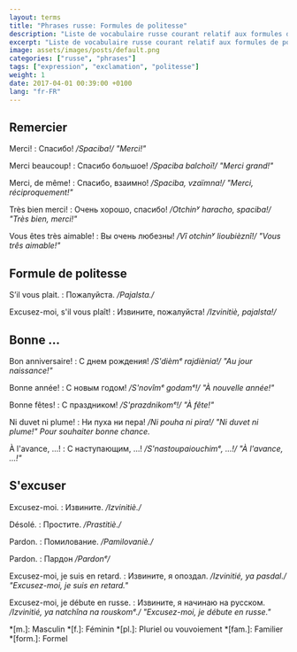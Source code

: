 ```yaml
---
layout: terms
title: "Phrases russe: Formules de politesse"
description: "Liste de vocabulaire russe courant relatif aux formules de politesse."
excerpt: "Liste de vocabulaire russe courant relatif aux formules de politesse."
image: assets/images/posts/default.png
categories: ["russe", "phrases"]
tags: ["expression", "exclamation", "politesse"]
weight: 1
date: 2017-04-01 00:39:00 +0100
lang: "fr-FR"
---
```


## Remercier

Merci!
: Спасибо!
*/Spaciba!/ "Merci!"*

Merci beaucoup!
: Спасибо большое!
*/Spaciba balchoï!/ "Merci grand!"*

Merci, de même!
: Спасибо, взаимно!
*/Spaciba, vzaïmna!/ "Merci, réciproquement!"*

Très bien merci!
: Очень хорошо, спасибо!
*/Otchinʸ haracho, spaciba!/ "Très bien, merci!"*

Vous êtes très aimable!
: Вы очень любезны!
*/Vî otchinʸ lioubièznî!/ "Vous três aimable!"*


## Formule de politesse

S’il vous plait.
: Пожалуйста.
*/Pajalsta./*

Excusez-moi, s'il vous plaît!
: Извините, пожалуйста!
*/Izvinitiè, pajalsta!/*


## Bonne …

Bon anniversaire!
: С днем рождения!
*/S'dièmᵉ rajdiènia!/ "Au jour naissance!"*

Bonne année!
: С новым годом!
*/S'novîmᵉ godamᵉ!/ "À nouvelle année!"*

Bonne fêtes!
: С праздником!
*/S'prazdnikomᵉ!/ "À fête!"*

Ni duvet ni plume!
: Ни пуха ни пера!
*/Ni pouha ni pira!/ "Ni duvet ni plume!" Pour souhaiter bonne chance.*

À l'avance, …!
: С наступающим, …!
*/S'nastoupaiouchimᵉ, …!/ "À l'avance, …!"*


## S'excuser

Excusez-moi.
: Извините.
*/Izvinitiè./*

Désolé.
: Простите.
*/Prastitiè./*

Pardon.
: Помилование.
*/Pamilovaniè./*

Pardon.
: Пардон
*/Pardonᵉ/*

Excusez-moi, je suis en retard.
: Извините, я опоздал.
*/Izvinitié, ya pasdal./ "Excusez-moi, je suis en retard."*

Excusez-moi, je débute en russe.
: Извините, я начинаю на русском.
*/Izvinitié, ya natchîna na rouskomᵉ./ "Excusez-moi, je débute en russe."*



*[m.]: Masculin
*[f.]: Féminin
*[pl.]: Pluriel ou vouvoiement
*[fam.]: Familier
*[form.]: Formel
